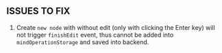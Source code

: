ISSUES TO FIX
--

1. Create `new node` with without edit (only with clicking the Enter key) will not trigger `finishEdit` event, thus cannot be added into `mindOperationStorage` and saved into backend.
